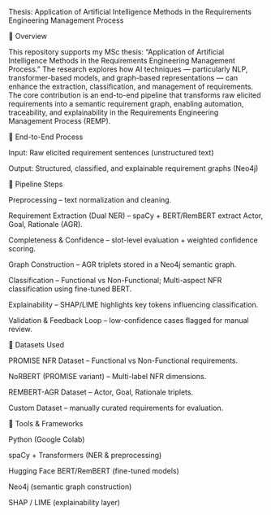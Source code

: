 Thesis: Application of Artificial Intelligence Methods in the Requirements Engineering Management Process

🔹 Overview

This repository supports my MSc thesis:
“Application of Artificial Intelligence Methods in the Requirements Engineering Management Process.”
The research explores how AI techniques — particularly NLP, transformer-based models, and graph-based representations — can enhance the extraction, classification, and management of requirements.
The core contribution is an end-to-end pipeline that transforms raw elicited requirements into a semantic requirement graph, enabling automation, traceability, and explainability in the Requirements Engineering Management Process (REMP).

🔹 End-to-End Process

Input: Raw elicited requirement sentences (unstructured text)

Output: Structured, classified, and explainable requirement graphs (Neo4j)

📌 Pipeline Steps

Preprocessing – text normalization and cleaning.

Requirement Extraction (Dual NER) – spaCy + BERT/RemBERT extract Actor, Goal, Rationale (AGR).

Completeness & Confidence – slot-level evaluation + weighted confidence scoring.

Graph Construction – AGR triplets stored in a Neo4j semantic graph.

Classification – Functional vs Non-Functional; Multi-aspect NFR classification using fine-tuned BERT.

Explainability – SHAP/LIME highlights key tokens influencing classification.

Validation & Feedback Loop – low-confidence cases flagged for manual review.

🔹 Datasets Used

PROMISE NFR Dataset – Functional vs Non-Functional requirements.

NoRBERT (PROMISE variant) – Multi-label NFR dimensions.

REMBERT-AGR Dataset – Actor, Goal, Rationale triplets.

Custom Dataset – manually curated requirements for evaluation.

🔹 Tools & Frameworks

Python (Google Colab)

spaCy + Transformers (NER & preprocessing)

Hugging Face BERT/RemBERT (fine-tuned models)

Neo4j (semantic graph construction)

SHAP / LIME (explainability layer) 

